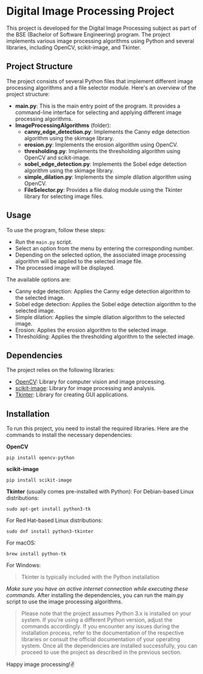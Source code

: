 # Digital Image Processing Project
This project is developed for the Digital Image Processing subject as part of the BSE (Bachelor of Software Engineering) program. The project implements various image processing algorithms using Python and several libraries, including OpenCV, scikit-image, and Tkinter.

## Project Structure
The project consists of several Python files that implement different image processing algorithms and a file selector module. Here's an overview of the project structure:

- **main.py**: This is the main entry point of the program. It provides a command-line interface for selecting and applying different image processing algorithms.
- **ImageProcessingAlgorithms** (folder):
  - **canny_edge_detection.py**: Implements the Canny edge detection algorithm using the skimage library.
  - **erosion.py**: Implements the erosion algorithm using OpenCV.
  - **thresholding.py**: Implements the thresholding algorithm using OpenCV and scikit-image.
  - **sobel_edge_detection.py**: Implements the Sobel edge detection algorithm using the skimage library.
  - **simple_dilation.py**: Implements the simple dilation algorithm using OpenCV.
  - **FileSelector.py**: Provides a file dialog module using the Tkinter library for selecting image files.
## Usage
To use the program, follow these steps:

- Run the `main.py` script.
- Select an option from the menu by entering the corresponding number.
- Depending on the selected option, the associated image processing algorithm will be applied to the selected image file.
- The processed image will be displayed.

The available options are:

- Canny edge detection: Applies the Canny edge detection algorithm to the selected image.
- Sobel edge detection: Applies the Sobel edge detection algorithm to the selected image.
- Simple dilation: Applies the simple dilation algorithm to the selected image.
- Erosion: Applies the erosion algorithm to the selected image.
- Thresholding: Applies the thresholding algorithm to the selected image.

## Dependencies
The project relies on the following libraries:
- [OpenCV](https://docs.opencv.org/4.8.0/d6/d00/tutorial_py_root.html): Library for computer vision and image processing.
- [scikit-image](https://scikit-image.org/docs/stable/): Library for image processing and analysis.
- [Tkinter](https://docs.python.org/3/library/tk.html): Library for creating GUI applications.
## Installation
To run this project, you need to install the required libraries. Here are the commands to install the necessary dependencies:

**OpenCV**
```
pip install opencv-python
```
**scikit-image**
```
pip install scikit-image
```
**Tkinter** (usually comes pre-installed with Python):
For Debian-based Linux distributions:
```
sudo apt-get install python3-tk
```
For Red Hat-based Linux distributions:
```
sudo dnf install python3-tkinter
```
For macOS:
```
brew install python-tk
```
For Windows:
> Tkinter is typically included with the Python installation

_Make sure you have an active internet connection while executing these commands._ 
After installing the dependencies, you can run the main.py script to use the image processing algorithms.

> Please note that the project assumes Python 3.x is installed on your system. If you're using a different Python version, adjust the commands accordingly.
If you encounter any issues during the installation process, refer to the documentation of the respective libraries or consult the official documentation of your operating system.
Once all the dependencies are installed successfully, you can proceed to use the project as described in the previous section.

Happy image processing!✌
